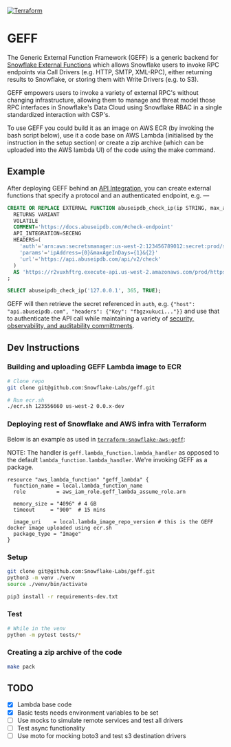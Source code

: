 [![Terraform](https://github.com/Snowflake-Labs/geff/actions/workflows/ci.yml/badge.svg?branch=main)](https://github.com/Snowflake-Labs/geff/actions/workflows/ci.yml)

# GEFF

The Generic External Function Framework (GEFF) is a generic backend for [Snowflake External Functions](https://docs.snowflake.com/en/sql-reference/external-functions-introduction.html) which allows Snowflake users to invoke RPC endpoints via Call Drivers (e.g. HTTP, SMTP, XML-RPC), either returning results to Snowflake, or storing them with Write Drivers (e.g. to S3).

GEFF empowers users to invoke a variety of external RPC's without changing infrastructure, allowing them to manage and threat model those RPC interfaces in Snowflake's Data Cloud using Snowflake RBAC in a single standardized interaction with CSP's.

To use GEFF you could build it as an image on AWS ECR (by invoking the bash script below), use it a code base on AWS Lambda (initialised by the instruction in the setup section) or create a zip archive (which can be uploaded into the AWS lambda UI) of the code using the make command. 

## Example

After deploying GEFF behind an [API Integration](https://docs.snowflake.com/en/sql-reference/sql/create-api-integration.html), you can create external functions that specify a protocol and an authenticated endpoint, e.g. —

~~~sql
CREATE OR REPLACE EXTERNAL FUNCTION abuseipdb_check_ip(ip STRING, max_age_in_days NUMBER, verbose BOOL)
  RETURNS VARIANT
  VOLATILE
  COMMENT='https://docs.abuseipdb.com/#check-endpoint'
  API_INTEGRATION=SECENG
  HEADERS=(
    'auth'='arn:aws:secretsmanager:us-west-2:123456789012:secret:prod/seceng/abuseip-api-pmsbfa'
    'params'='ipAddress={0}&maxAgeInDays={1}&{2}'
    'url'='https://api.abuseipdb.com/api/v2/check'
  )
  AS 'https://r2vuxhftrg.execute-api.us-west-2.amazonaws.com/prod/https'
;

SELECT abuseipdb_check_ip('127.0.0.1', 365, TRUE);
~~~

GEFF will then retrieve the secret referenced in `auth`, e.g. `{"host": "api.abuseipdb.com", "headers": {"Key": "fbgzxukuci..."}}` and use that to authenticate the API call while maintaining a variety of [security, observability, and auditability committments](https://github.com/Snowflake-Labs/geff/wiki/I.-GEFF#security-guarantees).

## Dev Instructions

### Building and uploading GEFF Lambda image to ECR

```bash
# Clone repo
git clone git@github.com:Snowflake-Labs/geff.git

# Run ecr.sh
./ecr.sh 123556660 us-west-2 0.0.x-dev
```

### Deploying rest of Snowflake and AWS infra with Terraform

Below is an example as used in [`terraform-snowflake-aws-geff`](https://github.com/Snowflake-Labs/terraform-snowflake-aws-geff):

NOTE: The handler is `geff.lambda_function.lambda_handler` as opposed to the default `lambda_function.lambda_handler`. We're invoking GEFF as a package.

```hcl
resource "aws_lambda_function" "geff_lambda" {
  function_name = local.lambda_function_name
  role          = aws_iam_role.geff_lambda_assume_role.arn

  memory_size = "4096" # 4 GB
  timeout     = "900"  # 15 mins

  image_uri    = local.lambda_image_repo_version # this is the GEFF docker image uploaded using ecr.sh
  package_type = "Image"
}
```

### Setup

```bash
git clone git@github.com:Snowflake-Labs/geff.git
python3 -m venv ./venv
source ./venv/bin/activate

pip3 install -r requirements-dev.txt
```

### Test

```bash
# While in the venv
python -m pytest tests/*
```

### Creating a zip archive of the code

```bash
make pack
```

## TODO

- [x] Lambda base code
- [x] Basic tests needs environment variables to be set
- [ ] Use mocks to simulate remote services and test all drivers
- [ ] Test async functionality
- [ ] Use moto for mocking boto3 and test s3 destination drivers
